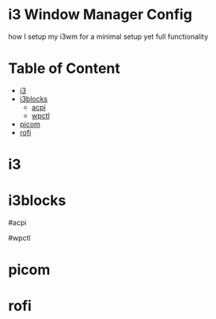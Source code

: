 # i3 Window Manager Config

how I setup my i3wm for a minimal setup yet full functionality

# Table of Content
- [i3](#i3)
- [i3blocks](#i3blocks)
    - [acpi](#acpi)
    - [wpctl](#wpctl)
- [picom](#picom)
- [rofi](#picom)

# i3

# i3blocks

#acpi

#wpctl

# picom

# rofi
